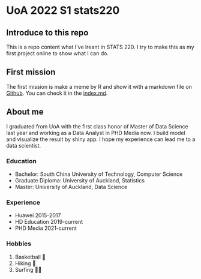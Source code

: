 # UoA 2022 S1 stats220 

## Introduce to this repo
This is a repo content what I've lreant in STATS 220. I try to make this as my first project online to show what I can do.

## First mission
The first mission is make a meme by R and show it with a markdown file on [Github](https://github.com/ChaseCai0121/stats220). You can check it in the [index.md](https://github.com/ChaseCai0121/stats220/blob/main/Index.md).

## About me
I graduated from UoA with the first class honor of Master of Data Science last year and working as a Data Analyst in PHD Media now. I build model and visualize the result by shiny app. I hope my experience can lead me to a data scientist.

### Education
- Bachelor: South China University of Technology, Computer Science
- Graduate Diploma: University of Auckland, Statistics
- Master: University of Auckland, Data Science

### Experience
- Huawei 2015-2017
- HD Education 2019-current
- PHD Media 2021-current

### Hobbies
1. Basketball 🏀 
2. Hiking 🥾 
3. Surfing 🏄‍♂️ 
